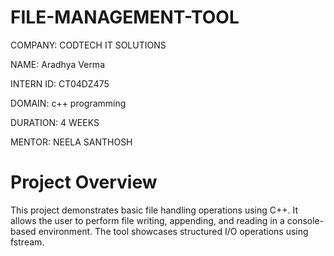 # FILE-MANAGEMENT-TOOL
COMPANY: CODTECH IT SOLUTIONS

NAME: Aradhya Verma

INTERN ID: CT04DZ475

DOMAIN: c++ programming

DURATION: 4 WEEKS

MENTOR: NEELA SANTHOSH

# Project Overview
This project demonstrates basic file handling operations using C++. It allows the user to perform file writing, appending, and reading in a console-based environment. The tool showcases structured I/O operations using fstream.


